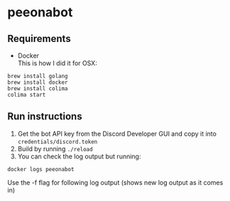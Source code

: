 # peeonabot

## Requirements
- Docker  
This is how I did it for OSX:
```
brew install golang
brew install docker
brew install colima
colima start
```

## Run instructions
1. Get the bot API key from the Discord Developer GUI and 
   copy it into `credentials/discord.token`
2. Build by running `./reload`
3. You can check the log output but running:
```
docker logs peeonabot
```
Use the -f flag for following log output (shows new log output
as it comes in)

